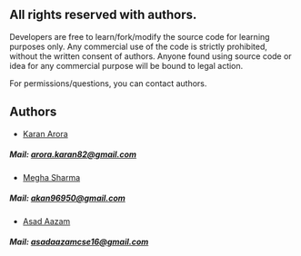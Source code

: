 ## All rights reserved with authors.

Developers are free to learn/fork/modify the source code for learning purposes only. Any commercial use of the code is strictly prohibited, without the written consent of authors. Anyone found using source code or idea for any commercial purpose will be bound to legal action.

For permissions/questions, you can contact authors.

## Authors

* [Karan Arora](https://github.com/karanarora1110)
##### Mail: arora.karan82@gmail.com
* [Megha Sharma](https://github.com/megha96950)
##### Mail: akan96950@gmail.com
* [Asad Aazam](https://github.com/asadaazam)
##### Mail: asadaazamcse16@gmail.com
